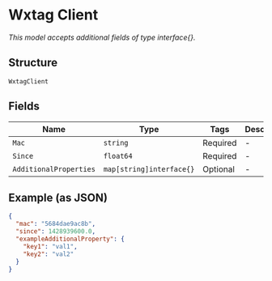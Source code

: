 
# Wxtag Client

*This model accepts additional fields of type interface{}.*

## Structure

`WxtagClient`

## Fields

| Name | Type | Tags | Description |
|  --- | --- | --- | --- |
| `Mac` | `string` | Required | - |
| `Since` | `float64` | Required | - |
| `AdditionalProperties` | `map[string]interface{}` | Optional | - |

## Example (as JSON)

```json
{
  "mac": "5684dae9ac8b",
  "since": 1428939600.0,
  "exampleAdditionalProperty": {
    "key1": "val1",
    "key2": "val2"
  }
}
```

